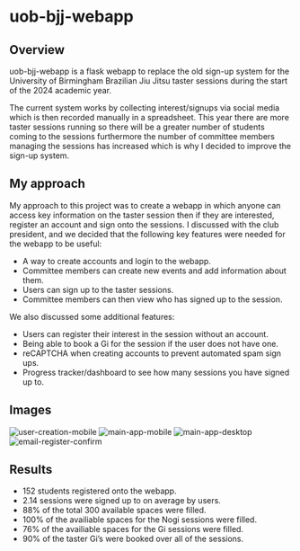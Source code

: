 # uob-bjj-webapp

## Overview
uob-bjj-webapp is a flask webapp to replace the old sign-up system for the University of Birmingham Brazilian Jiu Jitsu taster sessions during the start of the 2024 academic year.

The current system works by collecting interest/signups via social media which is then recorded manually in a spreadsheet. 
This year there are more taster sessions running so there will be a greater number of students coming to the sessions furthermore the number of committee members managing the sessions has increased which is why I decided to improve the sign-up system.

## My approach
My approach to this project was to create a webapp in which anyone can access key information on the taster session then if they are interested, register an account and sign onto the sessions. 
I discussed with the club president, and we decided that the following key features were needed for the webapp to be useful: 
- A way to create accounts and login to the webapp.
- Committee members can create new events and add information about them.
- Users can sign up to the taster sessions.
- Committee members can then view who has signed up to the session.
  
We also discussed some additional features: 
- Users can register their interest in the session without an account.
- Being able to book a Gi for the session if the user does not have one. 
- reCAPTCHA when creating accounts to prevent automated spam sign ups. 
- Progress tracker/dashboard to see how many sessions you have signed up to.

## Images
![user-creation-mobile](https://github.com/user-attachments/assets/8a6b6c23-aee6-45e2-8f5b-032d7c4b6899)
![main-app-mobile](https://github.com/user-attachments/assets/3666eeab-7514-4e09-8f22-124c90df3576)
![main-app-desktop](https://github.com/user-attachments/assets/e50be438-f496-41e7-9b16-e10d4e37c86a)
![email-register-confirm](https://github.com/user-attachments/assets/0cfb3fb6-5a39-49c8-9e2f-563d8690be85)

## Results
- 152 students registered onto the webapp. 
- 2.14 sessions were signed up to on average by users. 
- 88% of the total 300 available spaces were filled.
- 100% of the availiable spaces for the Nogi sessions were filled. 
- 76% of the availiable spaces for the Gi sessions were filled. 
- 90% of the taster Gi’s were booked over all of the sessions.
